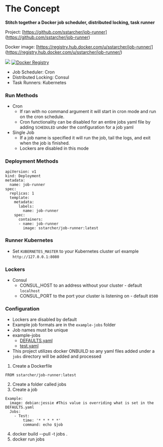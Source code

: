 # The Concept
**Stitch together a Docker job scheduler, distributed locking, task runner**


Project: [https://github.com/sstarcher/job-runner]
(https://github.com/sstarcher/job-runner)

Docker image: [https://registry.hub.docker.com/u/sstarcher/job-runner/]
(https://registry.hub.docker.com/u/sstarcher/job-runner/)

[![](https://badge.imagelayers.io/sstarcher/job-runner:latest.svg)](https://imagelayers.io/?images=sstarcher/job-runner:latest 'Get your own badge on imagelayers.io')
[![Docker Registry](https://img.shields.io/docker/pulls/sstarcher/job-runner.svg)](https://registry.hub.docker.com/u/sstarcher/job-runner)&nbsp;

* Job Scheduler: Cron
* Distributed Locking: Consul
* Task Runners: Kubernetes


### Run Methods
* Cron
  * If ran with no command argument it will start in cron mode and run on the cron schedule.  
  * Cron functionality can be disabled for an entire jobs yaml file by adding `SCHEDULED` under the configuration for a job yaml
* Single Job
  * If a job name is specified it will run the job, tail the logs, and exit when the job is finished.
  * Lockers are disabled in this mode

### Deployment Methods

```
apiVersion: v1
kind: Deployment
metadata:
  name: job-runner
spec:
  replicas: 1
  template:
    metadata:
      labels:
        name: job-runner
    spec:
      containers:
      - name: job-runner
        image: sstarcher/job-runner:latest
```


### Runner Kubernetes
  * Set `KUBERNETES_MASTER` to your Kubernetes cluster url example `http://127.0.0.1:8080`


### Lockers
* Consul
  * CONSUL_HOST to an address without your cluster - default `localhost`
  * CONSUL_PORT to the port your cluster is listening on - default `8500`


### Configuration
* Lockers are disabled by default
* Example job formats are in the `example-jobs` folder
* Job names must be unique
* example-jobs
  * [DEFAULTS.yaml](example-jobs/DEFAULTS.yaml)
  * [test.yaml](example-jobs/test.yaml)
* This project utilizes docker ONBUILD so any yaml files added under a `jobs` directory will be added and processed
1. Create a Dockerfile
```
FROM sstarcher/job-runner:latest
```
2. Create a folder called jobs
3. Create a job
```
Example:
  image: debian:jessie #This value is overriding what is set in the DEFAULTS.yaml
  Jobs:
    - Test:
        time: '* * * * *'
        command: echo $job
```
4. docker build --pull -t jobs .
5. docker run jobs
